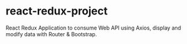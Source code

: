 # react-redux-project
React Redux Application to consume Web API using Axios, display and modify data with Router &amp; Bootstrap.
